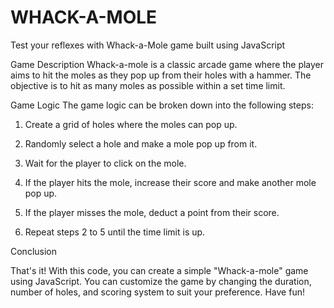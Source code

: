 # WHACK-A-MOLE
Test your reflexes with Whack-a-Mole game built using JavaScript

Game Description
Whack-a-mole is a classic arcade game where the player aims to hit the moles as they pop up from their holes with a hammer. The objective is to hit as many moles as possible within a set time limit.

Game Logic
The game logic can be broken down into the following steps:


1. Create a grid of holes where the moles can pop up.

2. Randomly select a hole and make a mole pop up from it.

3. Wait for the player to click on the mole.

4. If the player hits the mole, increase their score and make another mole pop up.

5. If the player misses the mole, deduct a point from their score.

6. Repeat steps 2 to 5 until the time limit is up.


Conclusion

That's it! With this code, you can create a simple "Whack-a-mole" game using JavaScript. You can customize the game by changing the duration, number of holes, and scoring system to suit your preference. Have fun!

